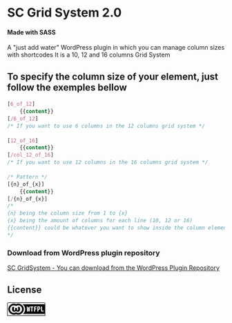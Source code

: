 # SC Grid System 2.0
#### Made with SASS 

A "just add water" WordPress plugin in which you can manage column sizes with shortcodes
It is a 10, 12 and 16 columns Grid System


## To specify the column size of your element, just follow the exemples bellow

```css
[6_of_12]
	{{content}}
[/6_of_12]
/* If you want to use 6 columns in the 12 columns grid system */

[12_of_16]
	{{content}}
[/col_12_of_16]
/* If you want to use 12 columns in the 16 columns grid system */

/* Pattern */
[{n}_of_{x}]
	{{content}}
[/{n}_of_{x}]
/*
{n} being the column size from 1 to {x}
{x} being the amount of columns for each line (10, 12 or 16)
{{content}} could be whatever you want to show inside the column element
*/
```

### Download from WordPress plugin repository
[SC GridSystem - You can download from the WordPress Plugin Repository](https://wordpress.org/plugins/sc-gridsystem/)


## License
[![WTFPL](wtfpl-badge.png "WTFPL")](https://github.com/republicainterativa/SC-Grid-System/blob/master/LICENSE)
